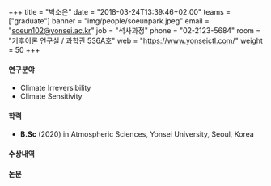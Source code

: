 ﻿+++
title = "박소은"
date = "2018-03-24T13:39:46+02:00"
teams = ["graduate"]
banner = "img/people/soeunpark.jpeg"
email = "soeun102@yonsei.ac.kr"
job = "석사과정"
phone = "02-2123-5684"
room = "기후이론 연구실 / 과학관 536A호"
web = "https://www.yonseictl.com/"
weight = 50
+++

#### 연구분야
+ Climate Irreversibility
+ Climate Sensitivity

#### 학력
 + **B.Sc** (2020) in Atmospheric Sciences, Yonsei University, Seoul, Korea

#### 수상내역

#### 논문
